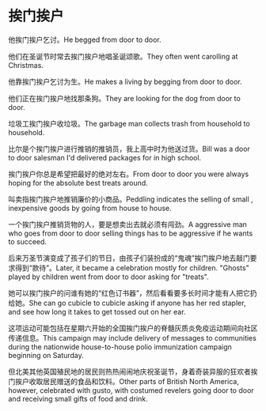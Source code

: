 # 挨门挨户

<p><span class="chinese">他挨门挨户乞讨。</span><span class="english">He begged from door to door.</span></p>

<p><span class="chinese">他们在圣诞节时常去挨门挨户地唱圣诞颂歌。</span><span class="english">They often went carolling at Christmas.</span></p>

<p><span class="chinese">他靠挨门挨户乞讨为生。</span><span class="english">He makes a living by begging from door to door.</span></p>

<p><span class="chinese">他们正在挨门挨户地找那条狗。</span><span class="english">They are looking for the dog from door to door.</span></p>

<p><span class="chinese">垃圾工挨门挨户收垃圾。</span><span class="english">The garbage man collects trash from household to household.</span></p>

<p><span class="chinese">比尔是个挨门挨户进行推销的推销员，我上高中时为他送过货。</span><span class="english">Bill was a door to door salesman I'd delivered packages for in high school.</span></p>

<p><span class="chinese">挨门挨户你总是希望把最好的绝对左右。</span><span class="english">From door to door you were always hoping for the absolute best treats around.</span></p>

<p><span class="chinese">叫卖指挨门挨户地推销廉价的小商品。</span><span class="english">Peddling indicates the selling of small , inexpensive goods by going from house to house.</span></p>

<p><span class="chinese">一个挨门挨户推销货物的人，要是想卖出去就必须有闯劲。</span><span class="english">A aggressive man who goes from door to door selling things has to be aggressive if he wants to succeed.</span></p>

<p><span class="chinese">后来万圣节演变成了孩子们的节日，由孩子们装扮成的“鬼魂”挨门挨户地去敲门要求得到“款待”。</span><span class="english">Later, it became a celebration mostly for children. "Ghosts" played by children went from door to door asking for "treats".</span></p>

<p><span class="chinese">她可以挨门挨户的问谁有她的“红色订书器”，然后看看要多长时间才能有人把它扔给她。</span><span class="english">She can go cubicle to cubicle asking if anyone has her red stapler, and see how long it takes to get tossed out on her ear.</span></p>

<p><span class="chinese">这项运动可能包括在星期六开始的全国挨门挨户的脊髓灰质炎免疫运动期间向社区传递信息。</span><span class="english">This campaign may include delivery of messages to communities during the nationwide house-to-house polio immunization campaign beginning on Saturday.</span></p>

<p><span class="chinese">但北美其他英国殖民地的居民则热热闹闹地庆祝圣诞节，身着奇装异服的狂欢者挨门挨户收取居民赠送的食品和饮料。</span><span class="english">Other parts of British North America, however, celebrated with gusto, with costumed revelers going door to door and receiving small gifts of food and drink.</span></p>

